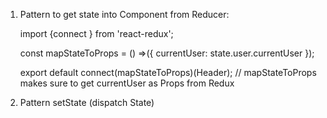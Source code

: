 1. Pattern to get state into Component from Reducer:

    import {connect } from 'react-redux';


    const mapStateToProps = () =>({
        currentUser: state.user.currentUser
    });

    export default connect(mapStateToProps)(Header);
    // mapStateToProps makes sure to get currentUser as Props from  Redux

2. Pattern setState (dispatch State)
